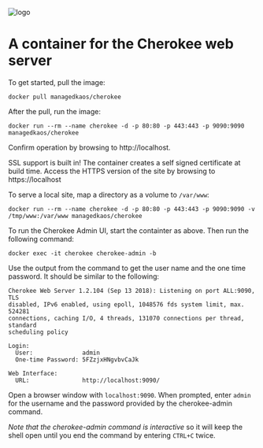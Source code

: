 ![logo](https://raw.githubusercontent.com/managedkaos/cherokee/master/cherokee-logo.png)
# A container for the Cherokee web server
To get started, pull the image:

`docker pull managedkaos/cherokee`

After the pull, run the image:

`docker run --rm --name cherokee -d -p 80:80 -p 443:443 -p 9090:9090 managedkaos/cherokee`

Confirm operation by browsing to http://localhost.

SSL support is built in!  The container creates a self signed certificate at build time.  Access the HTTPS version of the site by browsing to https://localhost

To serve a local site, map a directory as a volume to `/var/www`:

`docker run --rm --name cherokee -d -p 80:80 -p 443:443 -p 9090:9090 -v /tmp/www:/var/www managedkaos/cherokee`

To run the Cherokee Admin UI, start the containter as above. Then run the following command:

`docker exec -it cherokee cherokee-admin -b`

Use the output from the command to get the user name and the one time password.  It should be similar to the following:

```
Cherokee Web Server 1.2.104 (Sep 13 2018): Listening on port ALL:9090, TLS
disabled, IPv6 enabled, using epoll, 1048576 fds system limit, max. 524281
connections, caching I/O, 4 threads, 131070 connections per thread, standard
scheduling policy

Login:
  User:              admin
  One-time Password: 5FZzjxHNgvbvCaJk

Web Interface:
  URL:               http://localhost:9090/

```

Open a browser window with `localhost:9090`.  When prompted, enter `admin` for the username and the password provided by the cherokee-admin command.

*Note that the cherokee-admin command is interactive* so it will keep the shell open until you end the command by entering `CTRL+C` twice.

